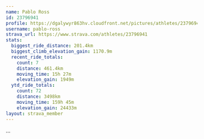 ```yaml
---
name: Pablo Ross
id: 23796941
profile: https://dgalywyr863hv.cloudfront.net/pictures/athletes/23796941/14615399/1/large.jpg
username: pablo-ross
strava_url: https://www.strava.com/athletes/23796941
stats:
  biggest_ride_distance: 201.4km
  biggest_climb_elevation_gain: 1170.9m
  recent_ride_totals:
    count: 7
    distance: 461.4km
    moving_time: 15h 27m
    elevation_gain: 1949m
  ytd_ride_totals:
    count: 72
    distance: 3498km
    moving_time: 159h 45m
    elevation_gain: 24433m
layout: strava_member
--- 
```

...
